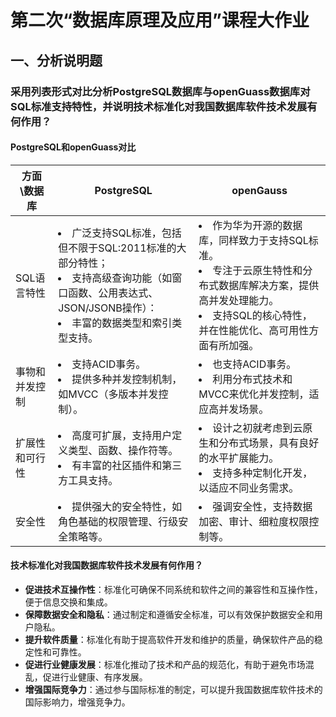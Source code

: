 # 第二次“数据库原理及应用”课程大作业
## 一、分析说明题
### 采用列表形式对比分析PostgreSQL数据库与openGuass数据库对SQL标准支持特性，并说明技术标准化对我国数据库软件技术发展有何作用？
#### PostgreSQL和openGuass对比
|方面\数据库|PostgreSQL|openGauss|
|--|--|--|
|SQL语言特性|<li>广泛支持SQL标准，包括但不限于SQL:2011标准的大部分特性；<li>支持高级查询功能（如窗口函数、公用表达式、JSON/JSONB操作）：<li>丰富的数据类型和索引类型支持。|<li>作为华为开源的数据库，同样致力于支持SQL标准。<li>专注于云原生特性和分布式数据库解决方案，提供高并发处理能力。<li>支持SQL的核心特性，并在性能优化、高可用性方面有所加强。|
|事物和并发控制|<li>支持ACID事务。<li>提供多种并发控制机制，如MVCC（多版本并发控制）。|<li>也支持ACID事务。<li>利用分布式技术和MVCC来优化并发控制，适应高并发场景。|
|扩展性和可行性|<li>高度可扩展，支持用户定义类型、函数、操作符等。<li>有丰富的社区插件和第三方工具支持。|<li>设计之初就考虑到云原生和分布式场景，具有良好的水平扩展能力。<li>支持多种定制化开发，以适应不同业务需求。|
|安全性|<li>提供强大的安全特性，如角色基础的权限管理、行级安全策略等。|<li>强调安全性，支持数据加密、审计、细粒度权限控制等。|
#### 技术标准化对我国数据库软件技术发展有何作用？
-   **促进技术互操作性**：标准化可确保不同系统和软件之间的兼容性和互操作性，便于信息交换和集成。
-   **保障数据安全和隐私**：通过制定和遵循安全标准，可以有效保护数据安全和用户隐私。
-   **提升软件质量**：标准化有助于提高软件开发和维护的质量，确保软件产品的稳定性和可靠性。
-   **促进行业健康发展**：标准化推动了技术和产品的规范化，有助于避免市场混乱，促进行业健康、有序发展。
-   **增强国际竞争力**：通过参与国际标准的制定，可以提升我国数据库软件技术的国际影响力，增强竞争力。
## 
<!--stackedit_data:
eyJoaXN0b3J5IjpbLTkxMTQxNjc4OCwtMTM0NzYzMjk5NiwtOT
IwNDA2NzU5XX0=
-->